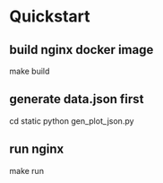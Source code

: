 

# Quickstart

## build nginx docker image

  make build

## generate data.json first

  cd static
  python gen_plot_json.py

## run nginx
  
  make run
